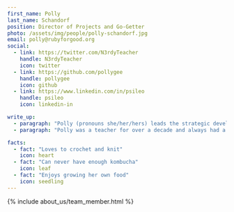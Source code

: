 ```yaml
---
first_name: Polly
last_name: Schandorf
position: Director of Projects and Go-Getter
photo: /assets/img/people/polly-schandorf.jpg
email: polly@rubyforgood.org
social:
  - link: https://twitter.com/N3rdyTeacher
    handle: N3rdyTeacher
    icon: twitter
  - link: https://github.com/pollygee
    handle: pollygee
    icon: github
  - link: https://www.linkedin.com/in/psileo
    handle: psileo
    icon: linkedin-in

write_up:
  - paragraph: "Polly (pronouns she/her/hers) leads the strategic development of partnerships with the nonprofit organizations we serve. She leads event design and execution and lends her expertise to team leads and product managers to foster growth, inclusivity, and community. Polly searches out non-profit organizations for us to work with. She meets with them year-round in order to have work ready to go for our events."
  - paragraph: "Polly was a teacher for over a decade and always had a passion for technology. Coding Python was a hobby for a while, so transitioning to tech was a natural career progression. She attended a bootcamp, and has been working in the Rails industry for the last 5 years. She loves the Ruby community and enjoys supporting newcomers to the community, making sure there is space for everyone. She has spoken at RailsConf, RubyConf, and RubyNation. Polly has a long history of community service and has been volunteering for various organizations since the age of 14. She has been involved with a local food pantry and soup kitchen for the past 7 years, and has even served on the board. She also served as a CASA (Court Appointed Special Advocate) for a young person in foster care for 2 years. Polly has a strong passion for supporting people in her community, especially children. She is very happy to bring people together to support the nonprofits we help at Ruby for Good."

facts:
  - fact: "Loves to crochet and knit"
    icon: heart
  - fact: "Can never have enough kombucha"
    icon: leaf
  - fact: "Enjoys growing her own food"
    icon: seedling
---
```


{% include about_us/team_member.html %}
